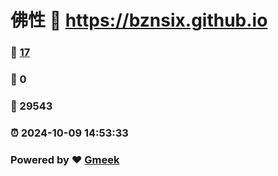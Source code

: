 # 佛性 :link: https://bznsix.github.io 
### :page_facing_up: [17](https://bznsix.github.io/tag.html) 
### :speech_balloon: 0 
### :hibiscus: 29543 
### :alarm_clock: 2024-10-09 14:53:33 
### Powered by :heart: [Gmeek](https://github.com/Meekdai/Gmeek)
